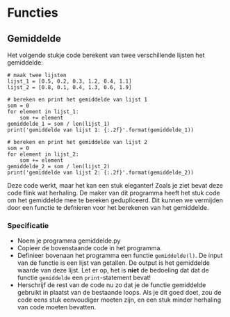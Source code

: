 # Functies

## Gemiddelde

Het volgende stukje code berekent van twee verschillende lijsten het gemiddelde:  

	# maak twee lijsten
	lijst_1 = [0.5, 0.2, 0.3, 1.2, 0.4, 1.1]
    lijst_2 = [0.8, 0.1, 0.4, 1.3, 0.6, 1.9]

	# bereken en print het gemiddelde van lijst 1
    som = 0
    for element in lijst_1:
        som += element
    gemiddelde_1 = som / len(lijst_1)
    print('gemiddelde van lijst 1: {:.2f}'.format(gemiddelde_1))

	# bereken en print het gemiddelde van lijst 2
    som = 0
    for element in lijst_2:
        som += element
    gemiddelde_2 = som / len(lijst_2)
    print('gemiddelde van lijst 2: {:.2f}'.format(gemiddelde_2))

Deze code werkt, maar het kan een stuk eleganter! Zoals je ziet bevat deze code flink wat herhaling. De maker van dit programma heeft het stuk code om het gemiddelde mee te bereken gedupliceerd. Dit kunnen we vermijden door een functie te defnieren voor het berekenen van het gemiddelde.

### Specificatie

* Noem je programma gemiddelde.py
* Copieer de bovenstaande code in het programma.
* Definieer bovenaan het programma een functie `gemiddelde(l)`. De input van de functie is een lijst van getallen. De output is het gemiddelde waarde van deze lijst. Let er op, het is **niet** de bedoeling dat dat de functie `gemiddelde` een `print`-statement bevat!
* Herschrijf de rest van de code nu zo dat je de functie gemiddelde gebruikt in plaatst van de bestaande loops. Als je dit goed doet, zou de code eens stuk eenvoudiger moeten zijn, en een stuk minder herhaling van code moeten bevatten.
